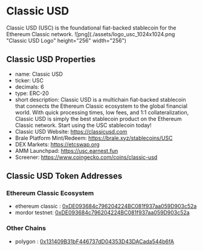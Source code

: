 # Classic USD
Classic USD (USC) is the foundational fiat-backed stablecoin for the Ethereum Classic network.
![png](./assets/logo_usc_1024x1024.png "Classic USD Logo" height="256" width="256")

## Classic USD Properties
* name: Classic USD
* ticker: USC
* decimals: 6
* type: ERC-20
* short description: Classic USD is a multichain fiat-backed stablecoin that connects the Ethereum Classic ecosystem to the global financial world. With quick processing times, low fees, and 1:1 collateralization, Classic USD is simply the best stablecoin product on the Ethereum Classic network. Start using the USC stablecoin today!
* Classic USD Website: https://classicusd.com
* Brale Platform Mint/Redeem: https://brale.xyz/stablecoins/USC
* DEX Markets: https://etcswap.org
* AMM Launchpad: https://usc.earnest.fun
* Screener: https://www.coingecko.com/coins/classic-usd

## Classic USD Token Addresses
### Ethereum Classic Ecosystem
* ethereum classic : [0xDE093684c796204224BC081f937aa059D903c52a](https://etc.blockscout.com/token/0xDE093684c796204224BC081f937aa059D903c52a)
* mordor testnet: [0xDE093684c796204224BC081f937aa059D903c52a](https://etc-mordor.blockscout.com/token/0xDE093684c796204224BC081f937aa059D903c52a)
### Other Chains
* polygon : [0x131409B31bF446737dD04353D43DACada544b6fA](https://polygonscan.com/token/0x131409b31bf446737dd04353d43dacada544b6fa)
